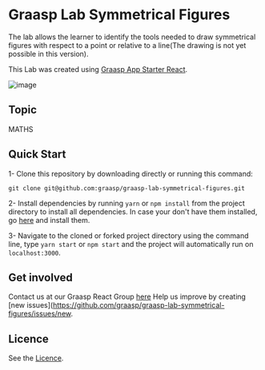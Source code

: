 # Graasp Lab Symmetrical Figures

The lab allows the learner to identify the tools needed to draw symmetrical figures with respect to a point or relative to a line(The drawing is not yet possible in this version).

This Lab was created using [Graasp App Starter React](https://github.com/react-epfl/graasp-app-starter-react).

![image](https://github.com/graasp/graasp-lab-symmetrical-figures/blob/38/update-readme/public/preview.png)
## Topic

MATHS


## Quick Start

1- Clone this repository by downloading directly or running this command:

```
git clone git@github.com:graasp/graasp-lab-symmetrical-figures.git
```

2- Install dependencies by running `yarn` or `npm install` from the project directory to install all dependencies. In case your don't have them installed, go
[here](https://changelog.com/posts/install-node-js-with-homebrew-on-os-x) and install them.

3- Navigate to the cloned or forked project directory using the command line, type `yarn start` or `npm start` and the project will automatically run on `localhost:3000`.

## Get involved

Contact us at our Graasp React Group [here](http://graasp.eu/)
Help us improve by creating [new issues](https://github.com/graasp/graasp-lab-symmetrical-figures/issues/new.

## Licence

See the [Licence](https://github.com/graasp/graasp-lab-symmetrical-figures/blob/1/main-view/LICENSE).
